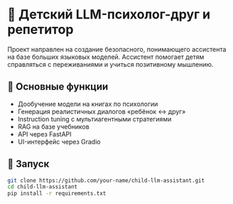 # 🤖 Детский LLM-психолог-друг и репетитор

Проект направлен на создание безопасного, понимающего ассистента на базе больших языковых моделей. Ассистент помогает детям справляться с переживаниями и учиться позитивному мышлению.

## 🧠 Основные функции
- Дообучение модели на книгах по психологии
- Генерация реалистичных диалогов «ребёнок ↔ друг»
- Instruction tuning с мультиагентными стратегиями
- RAG на базе учебников
- API через FastAPI
- UI-интерфейс через Gradio

## 🚀 Запуск
```bash
git clone https://github.com/your-name/child-llm-assistant.git
cd child-llm-assistant
pip install -r requirements.txt
